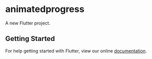 # animatedprogress

A new Flutter project.

## Getting Started

For help getting started with Flutter, view our online
[documentation](https://flutter.io/).
